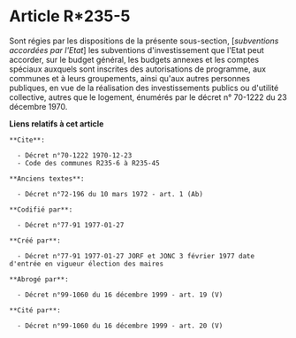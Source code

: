 # Article R*235-5

Sont régies par les dispositions de la présente sous-section, [*subventions accordées par l'Etat*] les subventions
d'investissement que l'Etat peut accorder, sur le budget général, les budgets annexes et les comptes spéciaux auxquels sont
inscrites des autorisations de programme, aux communes et à leurs groupements, ainsi qu'aux autres personnes publiques, en
vue de la réalisation des investissements publics ou d'utilité collective, autres que le logement, énumérés par le décret n°
70-1222 du 23 décembre 1970.

**Liens relatifs à cet article**

	**Cite**:

	  - Décret n°70-1222 1970-12-23
	  - Code des communes R235-6 à R235-45

	**Anciens textes**:

	  - Décret n°72-196 du 10 mars 1972 - art. 1 (Ab)

	**Codifié par**:

	  - Décret n°77-91 1977-01-27

	**Créé par**:

	  - Décret n°77-91 1977-01-27 JORF et JONC 3 février 1977 date d'entrée en vigueur élection des maires

	**Abrogé par**:

	  - Décret n°99-1060 du 16 décembre 1999 - art. 19 (V)

	**Cité par**:

	  - Décret n°99-1060 du 16 décembre 1999 - art. 20 (V)
